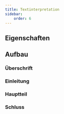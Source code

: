 ```yaml
---
title: Textinterpretation
sidebar:
    order: 6
---
```


## Eigenschaften

## Aufbau

### Überschrift

### Einleitung

### Hauptteil

### Schluss
